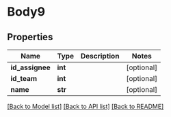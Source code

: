 # Body9

## Properties
Name | Type | Description | Notes
------------ | ------------- | ------------- | -------------
**id_assignee** | **int** |  | [optional] 
**id_team** | **int** |  | [optional] 
**name** | **str** |  | [optional] 

[[Back to Model list]](../README.md#documentation-for-models) [[Back to API list]](../README.md#documentation-for-api-endpoints) [[Back to README]](../README.md)

